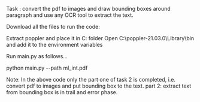 
Task : convert the pdf to images and draw bounding boxes around paragraph and use any OCR tool to extract the text.

Download all the files to run the code: 

Extract poppler and place it in C: folder 
Open C:\poppler-21.03.0\Library\bin and add it to the environment variables


Run main.py as follows...

python main.py --path ml_int.pdf

Note: In the above code only the part one of task 2 is completed, i.e. convert pdf to images and put bounding box to the text.
part 2: extract text from bounding box is in trail and error phase.


